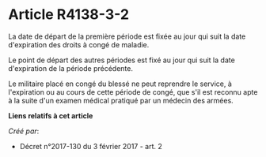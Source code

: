 # Article R4138-3-2

La date de départ de la première période est fixée au jour qui suit la date d'expiration des droits à congé de maladie. 

Le point de départ des autres périodes est fixé au jour qui suit la date d'expiration de la période précédente. 

Le militaire placé en congé du blessé ne peut reprendre le service, à  l'expiration ou au cours de cette période de congé,
que s'il est reconnu  apte à la suite d'un examen médical pratiqué par un médecin des armées.

**Liens relatifs à cet article**

_Créé par_:

  - Décret n°2017-130 du 3 février 2017 - art. 2
